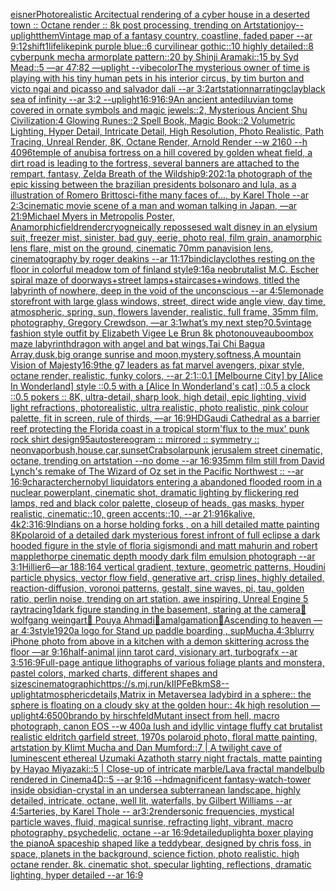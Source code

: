 [eisner](https://www.ebank.nz/aiartgenerator?category=eisner)[Photorealistic Arcitectual rendering of a cyber house in a deserted town :: Octane render :: 8k post processing, trending on Artstation](https://www.ebank.nz/aiartgenerator?category=Photorealistic%20Arcitectual%20rendering%20of%20a%20cyber%20house%20in%20a%20deserted%20town%20%3A%3A%20Octane%20render%20%3A%3A%208k%20post%20processing%2C%20trending%20on%20Artstation)[joy](https://www.ebank.nz/aiartgenerator?category=joy)[--uplight](https://www.ebank.nz/aiartgenerator?category=--uplight)[them](https://www.ebank.nz/aiartgenerator?category=them)[Vintage map of a fantasy country, coastline, faded paper --ar 9:12](https://www.ebank.nz/aiartgenerator?category=Vintage%20map%20of%20a%20fantasy%20country%2C%20coastline%2C%20faded%20paper%20--ar%209%3A12)[shift](https://www.ebank.nz/aiartgenerator?category=shift)[1](https://www.ebank.nz/aiartgenerator?category=1)[lifelike](https://www.ebank.nz/aiartgenerator?category=lifelike)[pink purple blue::6 curvilinear gothic::10 highly detailed::8 cyberpunk mecha armorplate pattern::20 by Shinji Aramaki::15 by Syd Mead::5 —ar 47:82 —uplight --vibe](https://www.ebank.nz/aiartgenerator?category=pink%20purple%20blue%3A%3A6%20curvilinear%20gothic%3A%3A10%20highly%20detailed%3A%3A8%20cyberpunk%20mecha%20armorplate%20pattern%3A%3A20%20by%20Shinji%20Aramaki%3A%3A15%20by%20Syd%20Mead%3A%3A5%20%E2%80%94ar%2047%3A82%20%E2%80%94uplight%20--vibe)[color](https://www.ebank.nz/aiartgenerator?category=color)[The mysterious owner of time is playing with his tiny human pets in his interior circus, by tim burton and victo ngai and picasso and salvador dali --ar 3:2](https://www.ebank.nz/aiartgenerator?category=The%20mysterious%20owner%20of%20time%20is%20playing%20with%20his%20tiny%20human%20pets%20in%20his%20interior%20circus%2C%20by%20tim%20burton%20and%20victo%20ngai%20and%20picasso%20and%20salvador%20dali%20--ar%203%3A2)[artstation](https://www.ebank.nz/aiartgenerator?category=artstation)[narrating](https://www.ebank.nz/aiartgenerator?category=narrating)[clay](https://www.ebank.nz/aiartgenerator?category=clay)[black sea of infinity --ar 3:2 --uplight](https://www.ebank.nz/aiartgenerator?category=black%20sea%20of%20infinity%20--ar%203%3A2%20--uplight)[16:9](https://www.ebank.nz/aiartgenerator?category=16%3A9)[16:9](https://www.ebank.nz/aiartgenerator?category=16%3A9)[An ancient antediluvian tome covered in ornate symbols and magic jewels::2, Mysterious Ancient Shu Civilization:4 Glowing Runes::2 Spell Book, Magic Book::2 Volumetric Lighting, Hyper Detail, Intricate Detail, High Resolution, Photo Realistic, Path Tracing, Unreal Render, 8K, Octane Render, Arnold Render --w 2160 --h 4096](https://www.ebank.nz/aiartgenerator?category=An%20ancient%20antediluvian%20tome%20covered%20in%20ornate%20symbols%20and%20magic%20jewels%3A%3A2%2C%20Mysterious%20Ancient%20Shu%20Civilization%3A4%20Glowing%20Runes%3A%3A2%20Spell%20Book%2C%20Magic%20Book%3A%3A2%20Volumetric%20Lighting%2C%20Hyper%20Detail%2C%20Intricate%20Detail%2C%20High%20Resolution%2C%20Photo%20Realistic%2C%20Path%20Tracing%2C%20Unreal%20Render%2C%208K%2C%20Octane%20Render%2C%20Arnold%20Render%20--w%202160%20--h%204096)[temple of anubis](https://www.ebank.nz/aiartgenerator?category=temple%20of%20anubis)[a fortress on a hill covered by golden wheat field, a dirt road is leading to the fortress, several banners are attached to the rempart, fantasy, Zelda Breath of the Wild](https://www.ebank.nz/aiartgenerator?category=a%20fortress%20on%20a%20hill%20covered%20by%20golden%20wheat%20field%2C%20a%20dirt%20road%20is%20leading%20to%20the%20fortress%2C%20several%20banners%20are%20attached%20to%20the%20rempart%2C%20fantasy%2C%20Zelda%20Breath%20of%20the%20Wild)[ship](https://www.ebank.nz/aiartgenerator?category=ship)[9:20](https://www.ebank.nz/aiartgenerator?category=9%3A20)[2:1](https://www.ebank.nz/aiartgenerator?category=2%3A1)[a photograph of the epic kissing between the brazilian presidents bolsonaro and lula, as a illustration of Romero Britto](https://www.ebank.nz/aiartgenerator?category=a%20photograph%20of%20the%20epic%20kissing%20between%20the%20brazilian%20presidents%20bolsonaro%20and%20lula%2C%20as%20a%20illustration%20of%20Romero%20Britto)[sci-fi](https://www.ebank.nz/aiartgenerator?category=sci-fi)[the many faces of..., by Karel Thole --ar 2:3](https://www.ebank.nz/aiartgenerator?category=the%20many%20faces%20of...%2C%20by%20Karel%20Thole%20--ar%202%3A3)[cinematic movie scene of a man and woman talking in Japan, —ar 21:9](https://www.ebank.nz/aiartgenerator?category=cinematic%20movie%20scene%20of%20a%20man%20and%20woman%20talking%20in%20Japan%2C%20%E2%80%94ar%2021%3A9)[Michael Myers in Metropolis Poster, Anamorphic](https://www.ebank.nz/aiartgenerator?category=Michael%20Myers%20in%20Metropolis%20Poster%2C%20Anamorphic)[field](https://www.ebank.nz/aiartgenerator?category=field)[render](https://www.ebank.nz/aiartgenerator?category=render)[cryogneically repossesed walt disney in an elysium suit, freezer mist, sinister, bad guy, eerie, photo real, film grain, anamorphic lens flare, mist on the ground, cinematic 70mm panavision lens, cinematography by roger deakins --ar 11:17](https://www.ebank.nz/aiartgenerator?category=cryogneically%20repossesed%20walt%20disney%20in%20an%20elysium%20suit%2C%20freezer%20mist%2C%20sinister%2C%20bad%20guy%2C%20eerie%2C%20photo%20real%2C%20film%20grain%2C%20anamorphic%20lens%20flare%2C%20mist%20on%20the%20ground%2C%20cinematic%2070mm%20panavision%20lens%2C%20cinematography%20by%20roger%20deakins%20--ar%2011%3A17)[bindi](https://www.ebank.nz/aiartgenerator?category=bindi)[clay](https://www.ebank.nz/aiartgenerator?category=clay)[clothes resting on the floor in colorful meadow tom of finland style](https://www.ebank.nz/aiartgenerator?category=clothes%20resting%20on%20the%20floor%20in%20colorful%20meadow%20tom%20of%20finland%20style)[9:16](https://www.ebank.nz/aiartgenerator?category=9%3A16)[a neobrutalist M.C. Escher spiral maze of doorways+street lamps+staircases+windows, titled the labyrinth of nowhere, deep in the void of the unconscious --ar 4:5](https://www.ebank.nz/aiartgenerator?category=a%20neobrutalist%20M.C.%20Escher%20spiral%20maze%20of%20doorways%2Bstreet%20lamps%2Bstaircases%2Bwindows%2C%20titled%20the%20labyrinth%20of%20nowhere%2C%20deep%20in%20the%20void%20of%20the%20unconscious%20--ar%204%3A5)[lemonade storefront with large glass windows, street, direct wide angle view, day time, atmospheric, spring, sun, flowers lavender, realistic, full frame, 35mm film, photography, Gregory Crewdson, —ar 3:1](https://www.ebank.nz/aiartgenerator?category=lemonade%20storefront%20with%20large%20glass%20windows%2C%20street%2C%20direct%20wide%20angle%20view%2C%20day%20time%2C%20atmospheric%2C%20spring%2C%20sun%2C%20flowers%20lavender%2C%20realistic%2C%20full%20frame%2C%2035mm%20film%2C%20photography%2C%20Gregory%20Crewdson%2C%20%E2%80%94ar%203%3A1)[what’s my next step?](https://www.ebank.nz/aiartgenerator?category=what%E2%80%99s%20my%20next%20step%3F)[0.5](https://www.ebank.nz/aiartgenerator?category=0.5)[vintage fashion style outfit by Elizabeth Vigee Le Brun 8k photo](https://www.ebank.nz/aiartgenerator?category=vintage%20fashion%20style%20outfit%20by%20Elizabeth%20Vigee%20Le%20Brun%208k%20photo)[nouveau](https://www.ebank.nz/aiartgenerator?category=nouveau)[boombox maze labyrinth](https://www.ebank.nz/aiartgenerator?category=boombox%20maze%20labyrinth)[dragon with angel and bat wings,Tai Chi Bagua Array,dusk,big orange sunrise and moon,mystery,softness,A mountain Vision of Majesty](https://www.ebank.nz/aiartgenerator?category=dragon%20with%20angel%20and%20bat%20wings%2CTai%20Chi%20Bagua%20Array%2Cdusk%2Cbig%20orange%20sunrise%20and%20moon%2Cmystery%2Csoftness%2CA%20mountain%20Vision%20of%20Majesty)[16:9](https://www.ebank.nz/aiartgenerator?category=16%3A9)[the g7 leaders as fat marvel avengers, pixar style, octane render, realistic, funky colors, --ar 2:1](https://www.ebank.nz/aiartgenerator?category=the%20g7%20leaders%20as%20fat%20marvel%20avengers%2C%20pixar%20style%2C%20octane%20render%2C%20realistic%2C%20funky%20colors%2C%20--ar%202%3A1)[::0.1 [Melbourne City] by [Alice In Wonderland] style ::0.5 with a [Alice In Wonderland's cat] ::0.5 a clock ::0.5 pokers :: 8K, ultra-detail, sharp look, high detail, epic lighting, vivid light refractions, photorealistic, ultra realistic, photo realistic, pink colour palette, fit in screen, rule of thirds, —ar 16:9](https://www.ebank.nz/aiartgenerator?category=%3A%3A0.1%20%5BMelbourne%20City%5D%20by%20%5BAlice%20In%20Wonderland%5D%20style%20%3A%3A0.5%20with%20a%20%5BAlice%20In%20Wonderland%27s%20cat%5D%20%3A%3A0.5%20a%20clock%20%3A%3A0.5%20pokers%20%3A%3A%208K%2C%20ultra-detail%2C%20sharp%20look%2C%20high%20detail%2C%20epic%20lighting%2C%20vivid%20light%20refractions%2C%20photorealistic%2C%20ultra%20realistic%2C%20photo%20realistic%2C%20pink%20colour%20palette%2C%20fit%20in%20screen%2C%20rule%20of%20thirds%2C%20%E2%80%94ar%2016%3A9)[HD](https://www.ebank.nz/aiartgenerator?category=HD)[Gaudi Cathedral as a barrier reef protecting the Florida coast in a tropical storm](https://www.ebank.nz/aiartgenerator?category=Gaudi%20Cathedral%20as%20a%20barrier%20reef%20protecting%20the%20Florida%20coast%20in%20a%20tropical%20storm)['flux to the mux' punk rock shirt design](https://www.ebank.nz/aiartgenerator?category=%27flux%20to%20the%20mux%27%20punk%20rock%20shirt%20design)[95](https://www.ebank.nz/aiartgenerator?category=95)[autostereogram  :: mirrored :: symmetry :: neon](https://www.ebank.nz/aiartgenerator?category=autostereogram%20%20%3A%3A%20mirrored%20%3A%3A%20symmetry%20%3A%3A%20neon)[vapor](https://www.ebank.nz/aiartgenerator?category=vapor)[bush,house,car,sunset](https://www.ebank.nz/aiartgenerator?category=bush%2Chouse%2Ccar%2Csunset)[Crab](https://www.ebank.nz/aiartgenerator?category=Crab)[solarpunk jerusalem street cinematic, octane, trending on artstation --no dome --ar 16:9](https://www.ebank.nz/aiartgenerator?category=solarpunk%20jerusalem%20street%20cinematic%2C%20octane%2C%20trending%20on%20artstation%20--no%20dome%20--ar%2016%3A9)[35mm film still from David Lynch's remake of The Wizard of Oz set in the Pacific Northwest :: --ar 16:9](https://www.ebank.nz/aiartgenerator?category=35mm%20film%20still%20from%20David%20Lynch%27s%20remake%20of%20The%20Wizard%20of%20Oz%20set%20in%20the%20Pacific%20Northwest%20%3A%3A%20--ar%2016%3A9)[character](https://www.ebank.nz/aiartgenerator?category=character)[chernobyl liquidators entering a abandoned flooded room in a nuclear powerplant, cinematic shot, dramatic lighting by flickering red lamps, red and black color palette, closeup of heads, gas masks, hyper realistic, cinematic::10, green accents::10, --ar 21:9](https://www.ebank.nz/aiartgenerator?category=chernobyl%20liquidators%20entering%20a%20abandoned%20flooded%20room%20in%20a%20nuclear%20powerplant%2C%20cinematic%20shot%2C%20dramatic%20lighting%20by%20flickering%20red%20lamps%2C%20red%20and%20black%20color%20palette%2C%20closeup%20of%20heads%2C%20gas%20masks%2C%20hyper%20realistic%2C%20cinematic%3A%3A10%2C%20green%20accents%3A%3A10%2C%20--ar%2021%3A9)[16k](https://www.ebank.nz/aiartgenerator?category=16k)[alive, 4k](https://www.ebank.nz/aiartgenerator?category=alive%2C%204k)[2:3](https://www.ebank.nz/aiartgenerator?category=2%3A3)[16:9](https://www.ebank.nz/aiartgenerator?category=16%3A9)[Indians on a horse holding forks , on a hill detailed matte painting 8K](https://www.ebank.nz/aiartgenerator?category=Indians%20on%20a%20horse%20holding%20forks%20%2C%20on%20a%20hill%20detailed%20matte%20painting%208K)[polaroid of a detailed dark mysterious forest infront of full eclipse a dark hooded figure in the style of floria sigismondi and matt mahurin and robert mapplethorpe cinematic depth moody dark film emulsion photograph --ar 3:1](https://www.ebank.nz/aiartgenerator?category=polaroid%20of%20a%20detailed%20dark%20mysterious%20forest%20infront%20of%20full%20eclipse%20a%20dark%20hooded%20figure%20in%20the%20style%20of%20floria%20sigismondi%20and%20matt%20mahurin%20and%20robert%20mapplethorpe%20cinematic%20depth%20moody%20dark%20film%20emulsion%20photograph%20--ar%203%3A1)[Hillier](https://www.ebank.nz/aiartgenerator?category=Hillier)[6](https://www.ebank.nz/aiartgenerator?category=6)[—ar 188:164 vertical gradient, texture, geometric patterns, Houdini particle physics, vector flow field, generative art, crisp lines, highly detailed, reaction-diffusion, voronoi patterns, gestalt, sine waves, pi, tau, golden ratio, perlin noise, trending on art station, awe inspiring, Unreal Engine 5 raytracing](https://www.ebank.nz/aiartgenerator?category=%E2%80%94ar%20188%3A164%20vertical%20gradient%2C%20texture%2C%20geometric%20patterns%2C%20Houdini%20particle%20physics%2C%20vector%20flow%20field%2C%20generative%20art%2C%20crisp%20lines%2C%20highly%20detailed%2C%20reaction-diffusion%2C%20voronoi%20patterns%2C%20gestalt%2C%20sine%20waves%2C%20pi%2C%20tau%2C%20golden%20ratio%2C%20perlin%20noise%2C%20trending%20on%20art%20station%2C%20awe%20inspiring%2C%20Unreal%20Engine%205%20raytracing)[1](https://www.ebank.nz/aiartgenerator?category=1)[dark figure standing in the basement, staring at the camera](https://www.ebank.nz/aiartgenerator?category=dark%20figure%20standing%20in%20the%20basement%2C%20staring%20at%20the%20camera)[💊 wolfgang weingart🧠 Pouya Ahmadi🦯amalgamation🚨Ascending to heaven —ar 4:3](https://www.ebank.nz/aiartgenerator?category=%F0%9F%92%8A%20wolfgang%20weingart%F0%9F%A7%A0%20Pouya%20Ahmadi%F0%9F%A6%AFamalgamation%F0%9F%9A%A8Ascending%20to%20heaven%20%E2%80%94ar%204%3A3)[style](https://www.ebank.nz/aiartgenerator?category=style)[1920](https://www.ebank.nz/aiartgenerator?category=1920)[a logo for Stand up paddle boarding , sup](https://www.ebank.nz/aiartgenerator?category=a%20logo%20for%20Stand%20up%20paddle%20boarding%20%2C%20sup)[Mucha,](https://www.ebank.nz/aiartgenerator?category=Mucha%2C)[4:3](https://www.ebank.nz/aiartgenerator?category=4%3A3)[blurry iPhone photo from above  in a kitchen with a demon skittering across the floor  —ar 9:16](https://www.ebank.nz/aiartgenerator?category=blurry%20iPhone%20photo%20from%20above%20%20in%20a%20kitchen%20with%20a%20demon%20skittering%20across%20the%20floor%20%20%E2%80%94ar%209%3A16)[half-animal jinn tarot card, visionary art, turbografx --ar 3:5](https://www.ebank.nz/aiartgenerator?category=half-animal%20jinn%20tarot%20card%2C%20visionary%20art%2C%20turbografx%20--ar%203%3A5)[16:9](https://www.ebank.nz/aiartgenerator?category=16%3A9)[Full-page antique lithographs of various foliage plants and monstera, pastel colors, marked charts, different shapes and sizes](https://www.ebank.nz/aiartgenerator?category=Full-page%20antique%20lithographs%20of%20various%20foliage%20plants%20and%20monstera%2C%20pastel%20colors%2C%20marked%20charts%2C%20different%20shapes%20and%20sizes)[cinematographic](https://www.ebank.nz/aiartgenerator?category=cinematographic)[<https://s.mj.run/kIIPFeBkmS8>](https://www.ebank.nz/aiartgenerator?category=%3Chttps%3A//s.mj.run/kIIPFeBkmS8%3E)[--uplight](https://www.ebank.nz/aiartgenerator?category=--uplight)[atmospheric](https://www.ebank.nz/aiartgenerator?category=atmospheric)[details,](https://www.ebank.nz/aiartgenerator?category=details%2C)[Matrix in Metaverse](https://www.ebank.nz/aiartgenerator?category=Matrix%20in%20Metaverse)[a ladybird in a sphere:: the sphere is floating on a cloudy sky at the golden hour:: 4k high resolution —uplight](https://www.ebank.nz/aiartgenerator?category=a%20ladybird%20in%20a%20sphere%3A%3A%20the%20sphere%20is%20floating%20on%20a%20cloudy%20sky%20at%20the%20golden%20hour%3A%3A%204k%20high%20resolution%20%E2%80%94uplight)[4:6](https://www.ebank.nz/aiartgenerator?category=4%3A6)[500](https://www.ebank.nz/aiartgenerator?category=500)[brando by hirschfeld](https://www.ebank.nz/aiartgenerator?category=brando%20by%20hirschfeld)[Mutant insect from hell, macro photograph, canon EOS --w 400](https://www.ebank.nz/aiartgenerator?category=Mutant%20insect%20from%20hell%2C%20macro%20photograph%2C%20canon%20EOS%20--w%20400)[a lush and idyllic vintage fluffy cat brutalist realistic eldritch garfield street, 1970s polaroid photo, floral matte painting, artstation by Klimt Mucha and Dan Mumford::7 | A twilight cave of luminescent ethereal Uzumaki Azathoth starry night fractals, matte painting by Hayao Miyazaki::5 | Close-up of intricate marble/Lava fractal mandelbulb rendered in Cinema4D::5 --ar 9:16 --hd](https://www.ebank.nz/aiartgenerator?category=a%20lush%20and%20idyllic%20vintage%20fluffy%20cat%20brutalist%20realistic%20eldritch%20garfield%20street%2C%201970s%20polaroid%20photo%2C%20floral%20matte%20painting%2C%20artstation%20by%20Klimt%20Mucha%20and%20Dan%20Mumford%3A%3A7%20%7C%20A%20twilight%20cave%20of%20luminescent%20ethereal%20Uzumaki%20Azathoth%20starry%20night%20fractals%2C%20matte%20painting%20by%20Hayao%20Miyazaki%3A%3A5%20%7C%20Close-up%20of%20intricate%20marble/Lava%20fractal%20mandelbulb%20rendered%20in%20Cinema4D%3A%3A5%20--ar%209%3A16%20--hd)[magnificent fantasy-watch-tower inside obsidian-crystal in an undersea subterranean landscape, highly detailed, intricate, octane, well lit, waterfalls, by Gilbert Williams --ar 4:5](https://www.ebank.nz/aiartgenerator?category=magnificent%20fantasy-watch-tower%20inside%20obsidian-crystal%20in%20an%20undersea%20subterranean%20landscape%2C%20highly%20detailed%2C%20intricate%2C%20octane%2C%20well%20lit%2C%20waterfalls%2C%20by%20Gilbert%20Williams%20--ar%204%3A5)[arteries, by Karel Thole -- ar3:2](https://www.ebank.nz/aiartgenerator?category=arteries%2C%20by%20Karel%20Thole%20--%20ar3%3A2)[render](https://www.ebank.nz/aiartgenerator?category=render)[sonic frequencies, mystical particle waves, fluid, magical sunrise, refracting light, vibrant, macro photography, psychedelic, octane --ar 16:9](https://www.ebank.nz/aiartgenerator?category=sonic%20frequencies%2C%20mystical%20particle%20waves%2C%20fluid%2C%20magical%20sunrise%2C%20refracting%20light%2C%20vibrant%2C%20macro%20photography%2C%20psychedelic%2C%20octane%20--ar%2016%3A9)[detailed](https://www.ebank.nz/aiartgenerator?category=detailed)[uplight](https://www.ebank.nz/aiartgenerator?category=uplight)[a boxer playing the piano](https://www.ebank.nz/aiartgenerator?category=a%20boxer%20playing%20the%20piano)[A spaceship shaped like a teddybear, designed by chris foss, in space, planets in the background, science fiction, photo realistic. high octane render. 8k. cinematic shot. specular lighting, reflections, dramatic lighting, hyper detailed --ar 16:9](https://www.ebank.nz/aiartgenerator?category=A%20spaceship%20shaped%20like%20a%20teddybear%2C%20designed%20by%20chris%20foss%2C%20in%20space%2C%20planets%20in%20the%20background%2C%20science%20fiction%2C%20photo%20realistic.%20high%20octane%20render.%208k.%20cinematic%20shot.%20specular%20lighting%2C%20reflections%2C%20dramatic%20lighting%2C%20hyper%20detailed%20--ar%2016%3A9)